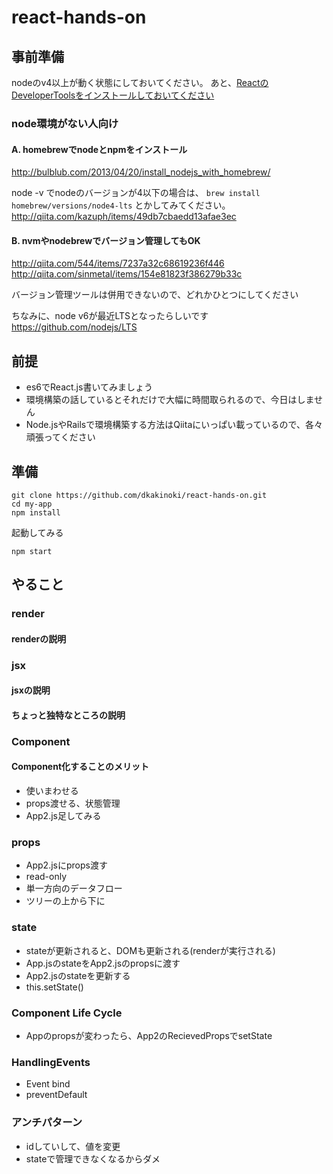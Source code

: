 # react-hands-on
## 事前準備
nodeのv4以上が動く状態にしておいてください。
あと、[ReactのDeveloperToolsをインストールしておいてください](https://chrome.google.com/webstore/detail/react-developer-tools/fmkadmapgofadopljbjfkapdkoienihi?hl=en)

### node環境がない人向け
#### A. homebrewでnodeとnpmをインストール
http://bulblub.com/2013/04/20/install_nodejs_with_homebrew/

node -v でnodeのバージョンが4以下の場合は、
`brew install homebrew/versions/node4-lts` とかしてみてください。
http://qiita.com/kazuph/items/49db7cbaedd13afae3ec

#### B. nvmやnodebrewでバージョン管理してもOK
http://qiita.com/544/items/7237a32c68619236f446
http://qiita.com/sinmetal/items/154e81823f386279b33c

バージョン管理ツールは併用できないので、どれかひとつにしてください

ちなみに、node v6が最近LTSとなったらしいです
https://github.com/nodejs/LTS

## 前提
- es6でReact.js書いてみましょう
- 環境構築の話しているとそれだけで大幅に時間取られるので、今日はしません
 - Node.jsやRailsで環境構築する方法はQiitaにいっぱい載っているので、各々頑張ってください

## 準備
```
git clone https://github.com/dkakinoki/react-hands-on.git
cd my-app
npm install
```
起動してみる
```
npm start
```

## やること
### render
#### renderの説明

### jsx
#### jsxの説明
#### ちょっと独特なところの説明

### Component
#### Component化することのメリット
- 使いまわせる
- props渡せる、状態管理
- App2.js足してみる

### props
- App2.jsにprops渡す
- read-only
- 単一方向のデータフロー
 - ツリーの上から下に

### state
- stateが更新されると、DOMも更新される(renderが実行される)
- App.jsのstateをApp2.jsのpropsに渡す
- App2.jsのstateを更新する
 - this.setState()

### Component Life Cycle
- Appのpropsが変わったら、App2のRecievedPropsでsetState

### HandlingEvents
- Event bind
- preventDefault

### アンチパターン
- idしていして、値を変更
- stateで管理できなくなるからダメ

